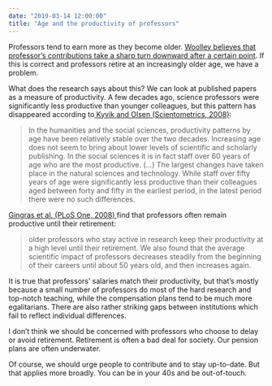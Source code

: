 ```yaml
---
date: "2019-03-14 12:00:00"
title: "Age and the productivity of professors"
---
```




Professors tend to earn more as they become older. [Woolley believes that professor&rsquo;s contributions take a sharp turn downward after a certain point](https://worthwhile.typepad.com/worthwhile_canadian_initi/2019/03/breaking-up-the-quarter-million-dollar-club.html). If this is correct and professors retire at an increasingly older age, we have a problem.

What does the research says about this? We can look at published papers as a measure of productivity. A few decades ago, science professors were significantly less productive than younger colleagues, but this pattern has disappeared according to[ Kyvik and Olsen (Scientometrics, 2008)](https://akademiai.com/doi/abs/10.1007/s11192-007-1767-z):

> In the humanities and the social sciences, productivity patterns by age have been relatively stable over the two decades. Increasing age does not seem to bring about lower levels of scientific and scholarly publishing. In the social sciences it is in fact staff over 60 years of age who are the most productive. (&hellip;) The largest changes have taken place in the natural sciences and technology. While staff over fifty years of age were significantly less productive than their colleagues aged between forty and fifty in the earliest period, in the latest period there were no such differences.


[Gingras et al. (PLoS One, 2008) ](https://journals.plos.org/plosone/article?id=10.1371/journal.pone.0004048)find that professors often remain productive until their retirement:

> older professors who stay active in research keep their productivity at a high level until their retirement. We also found that the average scientific impact of professors decreases steadily from the beginning of their careers until about 50 years old, and then increases again.


It is true that professors&rsquo; salaries match their productivity, but that&rsquo;s mostly because a small number of professors do most of the hard research and top-notch teaching, while the compensation plans tend to be much more egalitarians. There are also rather striking gaps between institutions which fail to reflect individual differences.

I don&rsquo;t think we should be concerned with professors who choose to delay or avoid retirement. Retirement is often a bad deal for society. Our pension plans are often underwater. 

Of course, we should urge people to contribute and to stay up-to-date. But that applies more broadly. You can be in your 40s and be out-of-touch.

